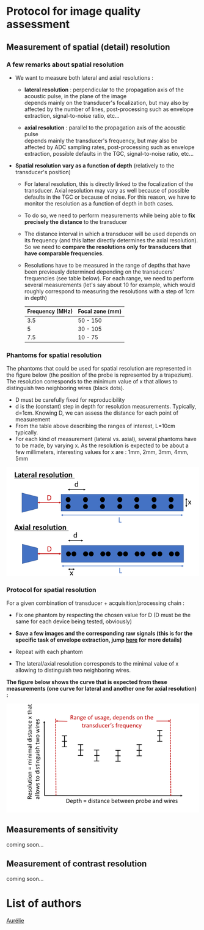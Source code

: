 # Protocol for image quality assessment

## Measurement of spatial \(detail\) resolution

### A few remarks about spatial resolution

* We want to measure both lateral and axial resolutions :

  * **lateral resolution** : perpendicular to the propagation axis of the acoustic pulse, in the plane of the image  
    depends mainly on the transducer's focalization, but may also by affected by the number of lines, post-processing such as envelope extraction, signal-to-noise ratio, etc...

  * **axial resolution** : parallel to the propagation axis of the acoustic pulse  
    depends mainly the transducer's frequency, but may also be affected by ADC sampling rates, post-processing such as envelope extraction, possible defaults in the TGC, signal-to-noise ratio, etc...

* **Spatial resolution vary as a function of depth** \(relatively to the transducer's position\)

  * For lateral resolution, this is directly linked to the focalization of the transducer. Axial resolution may vary as well because of possible defaults in the TGC or because of noise. For this reason, we have to monitor the resolution as a function of depth in both cases.

  * To do so, we need to perform measurements while being able to **fix precisely the distance** to the transducer

  * The distance interval in which a transducer will be used depends on its frequency \(and this latter directly determines the axial resolution\). So we need to **compare the resolutions only for transducers that have comparable frequencies**.

  * Resolutions have to be measured in the range of depths that have been previously determined depending on the transducers' frequencies \(see table below\). For each range, we need to perform several measurements \(let's say about 10 for example, which would roughly correspond to measuring the resolutions with a step of 1cm in depth\)

    | Frequency \(MHz\) | Focal zone \(mm\) |
    | :--- | :--- |
    | 3.5 | 50 - 150 |
    | 5 | 30 - 105 |
    | 7.5 | 10 - 75 |

### Phantoms for spatial resolution

The phantoms that could be used for spatial resolution are represented in the figure below \(the position of the probe is represented by a trapezium\). The resolution corresponds to the minimum value of x that allows to distinguish two neighboring wires \(black dots\).

* D must be carefully fixed for reproducibility
* d is the \(constant\) step in depth for resolution measurements. Typically, d=1cm. Knowing D, we can assess the distance for each point of measurement
* From the table above describing the ranges of interest, L=10cm typically.
* For each kind of measurement \(lateral vs. axial\), several phantoms have to be made, by varying x. As the resolution is expected to be about a few millimeters, interesting values for x are : 1mm, 2mm, 3mm, 4mm, 5mm

![](/assets/phantom_spatial_resolution1.png)

### Protocol for spatial resolution

For a given combination of transducer + acquisition/processing chain :

* Fix one phantom by respecting the chosen value for D \(D must be the same for each device being tested, obviously\)

* **Save a few images and the corresponding raw signals \(this is for the specific task of envelope extraction, jump **[**here**](/inprogress/mobile_app/characterization/specific-protocol-for-tests-of-alternative-methods-for-envelope-detection.md)** for more details\)**

* Repeat with each phantom

* The lateral/axial resolution corresponds to the minimal value of x allowing to distinguish two neighboring wires.

**The figure below shows the curve that is expected from these measurements \(one curve for lateral and another one for axial resolution\) :**

![](/assets/spatial_resolution_curve.png)

## Measurements of sensitivity

coming soon...

## Measurement of contrast resolution

coming soon...



# List of authors

[Aurélie](https://github.com/aurelie-mutschler)

